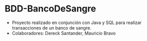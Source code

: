 # BDD-BancoDeSangre
- Proyecto realizado en conjunción con Java y SQL para realizar transacciones de un banco de sangre.
- Colaboradores: Dereck Santander, Mauricio Bravo
